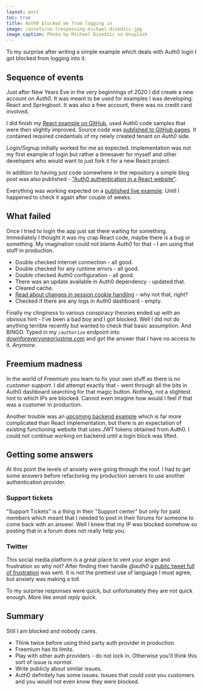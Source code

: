 ```yaml
---
layout: post
toc: true
title: Auth0 blocked me from logging in
image: /assets/no-trespassing-michael-dziedzic.jpg
image_caption: Photo by Michael Dziedzic on Unsplash
---
```


To my surprise after writing a simple example which deals with Auth0 login I got blocked from logging into it.

## Sequence of events

Just after New Years Eve in the very beginnings of 2020 I did create a new account on _Auth0_. It was meant to be used for examples I was developing: React and Springboot. It was also a free account, there was no credit card involved.

I did finish my [React example on GitHub](https://github.com/ivarprudnikov/react-auth0-template), used Auth0 code samples that were then slightly improved. Source code was [published to GitHub pages](https://ivarprudnikov.github.io/react-auth0-template/). It contained required credentials of my newly created tenant on _Auth0_ side.

Login/Signup initially worked for me as expected. Implementation was not my first example of login but rather a timesaver for myself and other developers who would want to just fork it for a new React project.

In addition to having just code somewhere in the repository a simple blog post was also published - ["Auth0 authentication in a React website"](/auth0-authentication-website-react/).

Everything was working expected on a [published live example](https://ivarprudnikov.github.io/react-auth0-template/). Until I happened to check it again after couple of weeks.

## What failed

Once I tried to login the app just sat there waiting for something. Immediately I thought it was my crap React code, maybe there is a bug or something. My imagination could not blame _Auth0_ for that - I am using that stuff in production.

- Double checked internet connection - all good.
- Double checked for any runtime errors - all good.
- Double checked Auth0 configuration - all good.
- There was an update available in Auth0 dependency - updated that.
- Cleared cache.
- [Read about changes in session cookie handling](https://auth0.com/blog/browser-behavior-changes-what-developers-need-to-know/) - why not that, right?
- Checked if there are any logs in Auth0 dashboard - empty.

Finally my clinginess to various conspiracy theories ended up with an obvious hint - I've been a bad boy and I got blocked. Well I did not do anything terrible recently but wanted to check that basic assumption. And BINGO. Typed in my `/authorize` endpoint into [downforeveryoneorjustme.com](https://downforeveryoneorjustme.com/) and got the answer that I have no access to it. _Anymore_.

## Freemium madness

In the world of Freemium you learn to fix your own stuff as there is no _customer support_. I did attempt exactly that - went through all the bits in Auth0 dashboard searching for that magic button. Nothing, not a slightest hint to which IPs are blocked. Cannot even imagine how would I feel if that was a customer in production.

Another trouble was an [upcoming backend example](https://github.com/ivarprudnikov/springboot-auth0-template) which is far more complicated than React implementation, but there is an expectation of existing functioning website that uses JWT tokens obtained from Auth0. I could not continue working on backend until a login block was lifted.

## Getting some answers

At this point the levels of anxiety were going through the roof. I had to get some answers before refactoring my production servers to use another authentication provider.

### Support tickets

"Support Tickets" is a thing in their "Support center" but only for paid members which meant that I needed to post in their forums for someone to come back with an answer. Well I knew that my IP was blocked somehow so posting that in a forum does not really help you.

### Twitter

This social media platform is a great place to vent your anger and frustration so why not? After finding their handle _@auth0_ a [public tweet full of frustration](https://twitter.com/ivarPrudnikov/status/1229169710387941376) was sent. It is not the prettiest use of language I must agree, but anxiety was making a toll.

To my surprise responses were quick, but unfortunately they are not quick enough. More like _email reply_ quick.

## Summary

Still I am blocked and nobody cares.

- Think twice before using third party auth provider in production. 
- Freemium has its limits.
- Play with other auth providers - do not lock in. Otherwise you'll think this sort of issue is _normal_.
- Write publicly about similar issues.
- Auth0 definitely has some issues. Issues that could cost you customers and you would not even know they were blocked.
